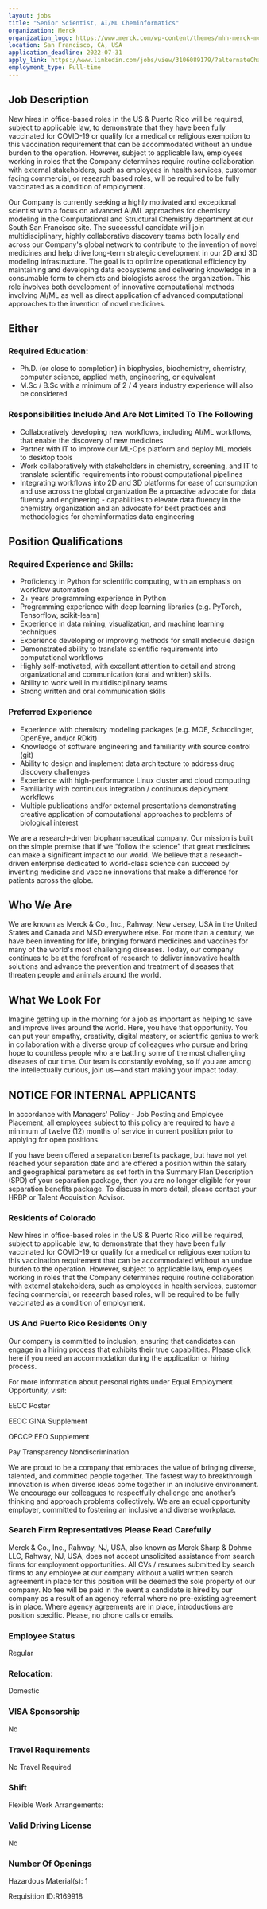 ```yaml
---
layout: jobs
title: "Senior Scientist, AI/ML Cheminformatics"
organization: Merck
organization_logo: https://www.merck.com/wp-content/themes/mhh-merck-mco-theme/images/site-logo.svg
location: San Francisco, CA, USA
application_deadline: 2022-07-31
apply_link: https://www.linkedin.com/jobs/view/3106089179/?alternateChannel=search&refId=23WRr8dhsLrcjk0XeQq7%2BA%3D%3D&trackingId=MtocU9Hhf%2F1v0Rvf%2FgpXJw%3D%3D
employment_type: Full-time
---
```


## Job Description

New hires in office-based roles in the US & Puerto Rico will be required, subject to applicable law, to demonstrate that they have been fully vaccinated for COVID-19 or qualify for a medical or religious exemption to this vaccination requirement that can be accommodated without an undue burden to the operation. However, subject to applicable law, employees working in roles that the Company determines require routine collaboration with external stakeholders, such as employees in health services, customer facing commercial, or research based roles, will be required to be fully vaccinated as a condition of employment.

Our Company is currently seeking a highly motivated and exceptional scientist with a focus on advanced AI/ML approaches for chemistry modeling in the Computational and Structural Chemistry department at our South San Francisco site. The successful candidate will join multidisciplinary, highly collaborative discovery teams both locally and across our Company's global network to contribute to the invention of novel medicines and help drive long-term strategic development in our 2D and 3D modeling infrastructure. The goal is to optimize operational efficiency by maintaining and developing data ecosystems and delivering knowledge in a consumable form to chemists and biologists across the organization. This role involves both development of innovative computational methods involving AI/ML as well as direct application of advanced computational approaches to the invention of novel medicines.

## Either

### Required Education:
- Ph.D. (or close to completion) in biophysics, biochemistry, chemistry, computer science, applied math, engineering, or equivalent
- M.Sc / B.Sc with a minimum of 2 / 4 years industry experience will also be considered

### Responsibilities Include And Are Not Limited To The Following
- Collaboratively developing new workflows, including AI/ML workflows, that enable the discovery of new medicines
- Partner with IT to improve our ML-Ops platform and deploy ML models to desktop tools
- Work collaboratively with stakeholders in chemistry, screening, and IT to translate scientific requirements into robust computational pipelines
- Integrating workflows into 2D and 3D platforms for ease of consumption and use across the global organization Be a proactive advocate for data fluency and engineering - capabilities to elevate data fluency in the chemistry organization and an advocate for best practices and methodologies for cheminformatics data engineering

## Position Qualifications

### Required Experience and Skills:
- Proficiency in Python for scientific computing, with an emphasis on workflow automation
- 2+ years programming experience in Python
- Programming experience with deep learning libraries (e.g. PyTorch, Tensorflow, scikit-learn)
- Experience in data mining, visualization, and machine learning techniques
- Experience developing or improving methods for small molecule design
- Demonstrated ability to translate scientific requirements into computational workflows
- Highly self-motivated, with excellent attention to detail and strong organizational and communication (oral and written) skills.
- Ability to work well in multidisciplinary teams
- Strong written and oral communication skills

### Preferred Experience
- Experience with chemistry modeling packages (e.g. MOE, Schrodinger, OpenEye, and/or RDkit)
- Knowledge of software engineering and familiarity with source control (git)
- Ability to design and implement data architecture to address drug discovery challenges
- Experience with high-performance Linux cluster and cloud computing
- Familiarity with continuous integration / continuous deployment workflows
- Multiple publications and/or external presentations demonstrating creative application of computational approaches to problems of biological interest

We are a research-driven biopharmaceutical company. Our mission is built on the simple premise that if we “follow the science” that great medicines can make a significant impact to our world. We believe that a research-driven enterprise dedicated to world-class science can succeed by inventing medicine and vaccine innovations that make a difference for patients across the globe.

## Who We Are

We are known as Merck & Co., Inc., Rahway, New Jersey, USA in the United States and Canada and MSD everywhere else. For more than a century, we have been inventing for life, bringing forward medicines and vaccines for many of the world's most challenging diseases. Today, our company continues to be at the forefront of research to deliver innovative health solutions and advance the prevention and treatment of diseases that threaten people and animals around the world.

## What We Look For

Imagine getting up in the morning for a job as important as helping to save and improve lives around the world. Here, you have that opportunity. You can put your empathy, creativity, digital mastery, or scientific genius to work in collaboration with a diverse group of colleagues who pursue and bring hope to countless people who are battling some of the most challenging diseases of our time. Our team is constantly evolving, so if you are among the intellectually curious, join us—and start making your impact today.

## NOTICE FOR INTERNAL APPLICANTS

In accordance with Managers' Policy - Job Posting and Employee Placement, all employees subject to this policy are required to have a minimum of twelve (12) months of service in current position prior to applying for open positions.

If you have been offered a separation benefits package, but have not yet reached your separation date and are offered a position within the salary and geographical parameters as set forth in the Summary Plan Description (SPD) of your separation package, then you are no longer eligible for your separation benefits package. To discuss in more detail, please contact your HRBP or Talent Acquisition Advisor.

### Residents of Colorado

New hires in office-based roles in the US & Puerto Rico will be required, subject to applicable law, to demonstrate that they have been fully vaccinated for COVID-19 or qualify for a medical or religious exemption to this vaccination requirement that can be accommodated without an undue burden to the operation. However, subject to applicable law, employees working in roles that the Company determines require routine collaboration with external stakeholders, such as employees in health services, customer facing commercial, or research based roles, will be required to be fully vaccinated as a condition of employment.

### US And Puerto Rico Residents Only

Our company is committed to inclusion, ensuring that candidates can engage in a hiring process that exhibits their true capabilities. Please click here if you need an accommodation during the application or hiring process.

For more information about personal rights under Equal Employment Opportunity, visit:

EEOC Poster

EEOC GINA Supplement

OFCCP EEO Supplement

Pay Transparency Nondiscrimination

We are proud to be a company that embraces the value of bringing diverse, talented, and committed people together. The fastest way to breakthrough innovation is when diverse ideas come together in an inclusive environment. We encourage our colleagues to respectfully challenge one another’s thinking and approach problems collectively. We are an equal opportunity employer, committed to fostering an inclusive and diverse workplace.

### Search Firm Representatives Please Read Carefully

Merck & Co., Inc., Rahway, NJ, USA, also known as Merck Sharp & Dohme LLC, Rahway, NJ, USA, does not accept unsolicited assistance from search firms for employment opportunities. All CVs / resumes submitted by search firms to any employee at our company without a valid written search agreement in place for this position will be deemed the sole property of our company. No fee will be paid in the event a candidate is hired by our company as a result of an agency referral where no pre-existing agreement is in place. Where agency agreements are in place, introductions are position specific. Please, no phone calls or emails.

### Employee Status

Regular

### Relocation:

Domestic

### VISA Sponsorship

No

### Travel Requirements

No Travel Required

### Shift

Flexible Work Arrangements:

### Valid Driving License

No

### Number Of Openings

Hazardous Material(s): 1

Requisition ID:R169918
